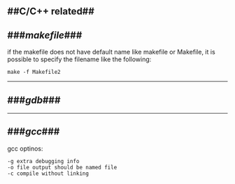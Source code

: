 ##C/C++ related##
---
###_makefile_###
---
if the makefile does not have default name like makefile or Makefile, it is possible to specify the filename like the following:

    make -f Makefile2

---
###_gdb_###
---


---
###_gcc_###
---

gcc optinos:

    -g extra debugging info
    -o file output should be named file
    -c compile without linking 

